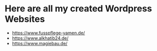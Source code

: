 # Here are all my created Wordpress Websites

- https://www.fusspflege-yamen.de/
- https://www.alkhatib24.de/
- https://www.magiebau.de/
